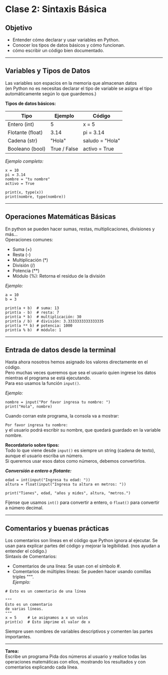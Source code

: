 # Clase 2: Sintaxis Básica

## Objetivo

- Entender cómo declarar y usar variables en Python.
- Conocer los tipos de datos básicos y cómo funcionan.
- cómo escribir un código bien documentado.

---

## Variables y Tipos de Datos

Las variables son espacios en la memoria que almacenan datos  
(en Python no es necesitas declarar el tipo de variable se asigna el tipo automáticamente según lo que guardemos.)  

**Tipos de datos básicos:**

| Tipo            | Ejemplo      | Código           |
| --------------  | ------------ | ---------------- |
| Entero (int)    | 5            | x = 5            |  
| Flotante (float)| 3.14         | pi = 3.14        |
| Cadena (str)    | "Hola"       | saludo = "Hola"  |
| Booleano (bool) | True / False | activo = True    |

*Ejemplo completo:*  
```
x = 10
pi = 3.14
nombre = "tu nombre"
activo = True

print(x, type(x))
print(nombre, type(nombre)) 
```

---

## Operaciones Matemáticas Básicas

En python se pueden hacer sumas, restas, multiplicaciones, divisiones y más...  
Operaciones comunes:  
- Suma (+)  
- Resta (-)  
- Multiplicación (*)  
- División (/)  
- Potencia (**)  
- Módulo (%): Retorna el residuo de la división  

*Ejemplo:*
```
a = 10
b = 3

print(a + b)  # suma: 13
print(a - b)  # resta: 7
print(a * b)  # multiplicación: 30
print(a / b)  # división: 3.3333333333333335
print(a ** b) # potencia: 1000
print(a % b)  # módulo: 1
```

---

## Entrada de datos desde la terminal

Hasta ahora nosotros hemos asignado los valores directamente en el código.  
Pero muchas veces queremos que sea el usuario quien ingrese los datos mientras el programa se está ejecutando.  
Para eso usamos la función ```input()```.  

*Ejemplo:*
```
nombre = input("Por favor ingresa tu nombre: ")
print("Hola", nombre)
```   
Cuando corran este programa, la consola va a mostrar:

```Por favor ingresa tu nombre:```  
y el usuario podrá escribir su nombre, que quedará guardado en la variable nombre.

**Recordatorio sobre tipos:**  
Todo lo que viene desde ```input()``` es siempre un string (cadena de texto), aunque el usuario escriba un número.  
Si queremos usar esos datos como números, debemos convertirlos.  

***Conversión a entero o flotante:***  
```
edad = int(input("Ingresa tu edad: "))
altura = float(input("Ingresa tu altura en metros: "))

print("Tienes", edad, "años y mides", altura, "metros.")
```   
Fíjense que usamos ```int()``` para convertir a entero, o ```float()``` para convertir a número decimal.

---

## Comentarios y buenas prácticas

Los comentarios son líneas en el código que Python ignora al ejecutar. Se usan para explicar partes del código y mejorar la legibilidad. (nos ayudan a entender el código.)  
Sintaxis de Comentarios:  
* Comentarios de una línea: Se usan con el símbolo #.
* Comentarios de múltiples líneas: Se pueden hacer usando comillas triples """.  
*Ejemplo:*  
```  
# Esto es un comentario de una línea

"""
Esto es un comentario 
de varias líneas.
"""
x = 5     # Le asignamos a x un valos
print(x)  # Esto imprime el valor de x
```

Siempre usen nombres de variables descriptivos y comenten las partes importantes.

---

**Tarea:**  
Escribe un programa Pida dos números al usuario y realice todas las operaciones matemáticas con ellos, mostrando los resultados y con comentarios explicando cada línea.
